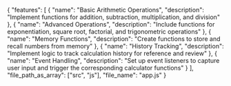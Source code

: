 {
  "features": [
    {
      "name": "Basic Arithmetic Operations",
      "description": "Implement functions for addition, subtraction, multiplication, and division"
    },
    {
      "name": "Advanced Operations",
      "description": "Include functions for exponentiation, square root, factorial, and trigonometric operations"
    },
    {
      "name": "Memory Functions",
      "description": "Create functions to store and recall numbers from memory"
    },
    {
      "name": "History Tracking",
      "description": "Implement logic to track calculation history for reference and review"
    },
    {
      "name": "Event Handling",
      "description": "Set up event listeners to capture user input and trigger the corresponding calculator functions"
    }
  ],
  "file_path_as_array": ["src", "js"],
  "file_name": "app.js"
}